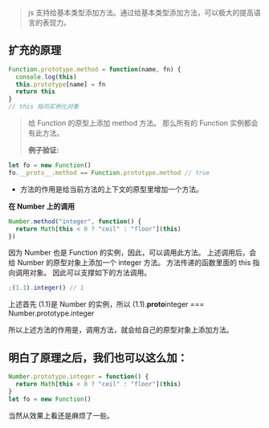 > js 支持给基本类型添加方法。通过给基本类型添加方法，可以极大的提高语言的表现力。

## 扩充的原理

```js
Function.prototype.method = function(name, fn) {
  console.log(this)
  this.prototype[name] = fn
  return this
}
// this 指向实例化对象
```

> 给 Function 的原型上添加 method 方法。
> 那么所有的 Function 实例都会有此方法。
>
> **例子验证:**

```js
let fo = new Function()
fo.__proto__.method == Function.prototype.method // true
```

- 方法的作用是给当前方法的上下文的原型里增加一个方法。

**在 Number 上的调用**

```js
Number.method("integer", function() {
  return Math[this < 0 ? "ceil" : "floor"](this)
})
```

因为 Number 也是 Function 的实例，因此，可以调用此方法。
上述调用后，会给 Number 的原型对象上添加一个 integer 方法。
方法传递的函数里面的 this 指向调用对象。
因此可以支撑如下的方法调用。

```js
;(1.1).integer() // 1
```

上述首先 (1.1)是 Number 的实例，所以 (1.1).**proto**integer === Number.prototype.integer

所以上述方法的作用是，调用方法，就会给自己的原型对象上添加方法。

## 明白了原理之后，我们也可以这么加：

```js
Number.prototype.integer = function() {
  return Math[this < 0 ? "ceil" : "floor"](this)
}
let fo = new Function()
```

当然从效果上看还是麻烦了一些。
